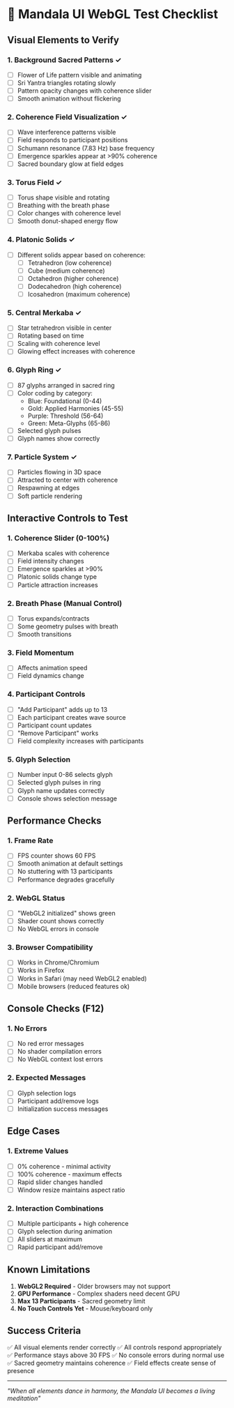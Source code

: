 # 🧪 Mandala UI WebGL Test Checklist

## Visual Elements to Verify

### 1. **Background Sacred Patterns** ✓
- [ ] Flower of Life pattern visible and animating
- [ ] Sri Yantra triangles rotating slowly
- [ ] Pattern opacity changes with coherence slider
- [ ] Smooth animation without flickering

### 2. **Coherence Field Visualization** ✓
- [ ] Wave interference patterns visible
- [ ] Field responds to participant positions
- [ ] Schumann resonance (7.83 Hz) base frequency
- [ ] Emergence sparkles appear at >90% coherence
- [ ] Sacred boundary glow at field edges

### 3. **Torus Field** ✓
- [ ] Torus shape visible and rotating
- [ ] Breathing with the breath phase
- [ ] Color changes with coherence level
- [ ] Smooth donut-shaped energy flow

### 4. **Platonic Solids** ✓
- [ ] Different solids appear based on coherence:
  - [ ] Tetrahedron (low coherence)
  - [ ] Cube (medium coherence)
  - [ ] Octahedron (higher coherence)
  - [ ] Dodecahedron (high coherence)
  - [ ] Icosahedron (maximum coherence)

### 5. **Central Merkaba** ✓
- [ ] Star tetrahedron visible in center
- [ ] Rotating based on time
- [ ] Scaling with coherence level
- [ ] Glowing effect increases with coherence

### 6. **Glyph Ring** ✓
- [ ] 87 glyphs arranged in sacred ring
- [ ] Color coding by category:
  - Blue: Foundational (0-44)
  - Gold: Applied Harmonies (45-55)
  - Purple: Threshold (56-64)
  - Green: Meta-Glyphs (65-86)
- [ ] Selected glyph pulses
- [ ] Glyph names show correctly

### 7. **Particle System** ✓
- [ ] Particles flowing in 3D space
- [ ] Attracted to center with coherence
- [ ] Respawning at edges
- [ ] Soft particle rendering

## Interactive Controls to Test

### 1. **Coherence Slider** (0-100%)
- [ ] Merkaba scales with coherence
- [ ] Field intensity changes
- [ ] Emergence sparkles at >90%
- [ ] Platonic solids change type
- [ ] Particle attraction increases

### 2. **Breath Phase** (Manual Control)
- [ ] Torus expands/contracts
- [ ] Some geometry pulses with breath
- [ ] Smooth transitions

### 3. **Field Momentum** 
- [ ] Affects animation speed
- [ ] Field dynamics change

### 4. **Participant Controls**
- [ ] "Add Participant" adds up to 13
- [ ] Each participant creates wave source
- [ ] Participant count updates
- [ ] "Remove Participant" works
- [ ] Field complexity increases with participants

### 5. **Glyph Selection**
- [ ] Number input 0-86 selects glyph
- [ ] Selected glyph pulses in ring
- [ ] Glyph name updates correctly
- [ ] Console shows selection message

## Performance Checks

### 1. **Frame Rate**
- [ ] FPS counter shows 60 FPS
- [ ] Smooth animation at default settings
- [ ] No stuttering with 13 participants
- [ ] Performance degrades gracefully

### 2. **WebGL Status**
- [ ] "WebGL2 initialized" shows green
- [ ] Shader count shows correctly
- [ ] No WebGL errors in console

### 3. **Browser Compatibility**
- [ ] Works in Chrome/Chromium
- [ ] Works in Firefox
- [ ] Works in Safari (may need WebGL2 enabled)
- [ ] Mobile browsers (reduced features ok)

## Console Checks (F12)

### 1. **No Errors**
- [ ] No red error messages
- [ ] No shader compilation errors
- [ ] No WebGL context lost errors

### 2. **Expected Messages**
- [ ] Glyph selection logs
- [ ] Participant add/remove logs
- [ ] Initialization success messages

## Edge Cases

### 1. **Extreme Values**
- [ ] 0% coherence - minimal activity
- [ ] 100% coherence - maximum effects
- [ ] Rapid slider changes handled
- [ ] Window resize maintains aspect ratio

### 2. **Interaction Combinations**
- [ ] Multiple participants + high coherence
- [ ] Glyph selection during animation
- [ ] All sliders at maximum
- [ ] Rapid participant add/remove

## Known Limitations

1. **WebGL2 Required** - Older browsers may not support
2. **GPU Performance** - Complex shaders need decent GPU
3. **Max 13 Participants** - Sacred geometry limit
4. **No Touch Controls Yet** - Mouse/keyboard only

## Success Criteria

✅ All visual elements render correctly
✅ All controls respond appropriately  
✅ Performance stays above 30 FPS
✅ No console errors during normal use
✅ Sacred geometry maintains coherence
✅ Field effects create sense of presence

---

*"When all elements dance in harmony, the Mandala UI becomes a living meditation"*
